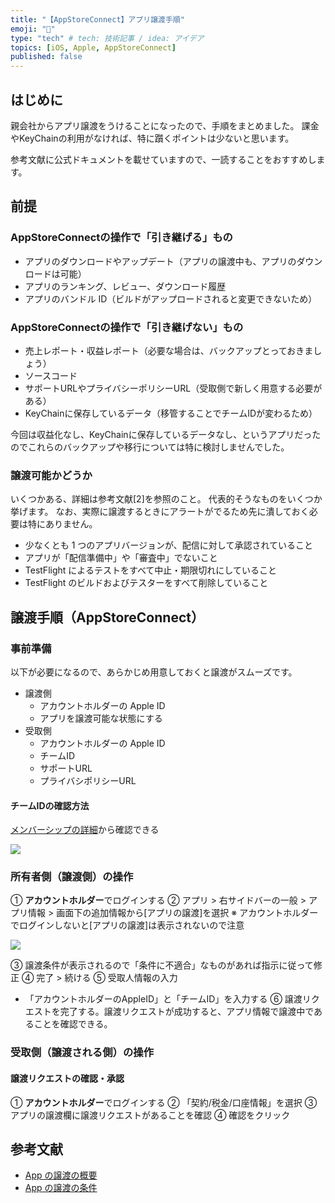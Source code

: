 ```yaml
---
title: "【AppStoreConnect】アプリ譲渡手順"
emoji: "🔰"
type: "tech" # tech: 技術記事 / idea: アイデア
topics: [iOS, Apple, AppStoreConnect]
published: false
---
```


## はじめに

親会社からアプリ譲渡をうけることになったので、手順をまとめました。
課金やKeyChainの利用がなければ、特に躓くポイントは少ないと思います。

参考文献に公式ドキュメントを載せていますので、一読することをおすすめします。

## 前提
### AppStoreConnectの操作で「引き継げる」もの

- アプリのダウンロードやアップデート（アプリの譲渡中も、アプリのダウンロードは可能）
- アプリのランキング、レビュー、ダウンロード履歴
- アプリのバンドル ID（ビルドがアップロードされると変更できないため）

### AppStoreConnectの操作で「引き継げない」もの

- 売上レポート・収益レポート（必要な場合は、バックアップとっておきましょう）
- ソースコード
- サポートURLやプライバシーポリシーURL（受取側で新しく用意する必要がある）
- KeyChainに保存しているデータ（移管することでチームIDが変わるため）

今回は収益化なし、KeyChainに保存しているデータなし、というアプリだったのでこれらのバックアップや移行については特に検討しませんでした。

### 譲渡可能かどうか

いくつかある、詳細は参考文献[2]を参照のこと。 代表的そうなものをいくつか挙げます。
なお、実際に譲渡するときにアラートがでるため先に潰しておく必要は特にありません。

- 少なくとも 1 つのアプリバージョンが、配信に対して承認されていること
- アプリが「配信準備中」や「審査中」でないこと
- TestFlight によるテストをすべて中止・期限切れにしていること
- TestFlight のビルドおよびテスターをすべて削除していること


## 譲渡手順（AppStoreConnect）
### 事前準備
以下が必要になるので、あらかじめ用意しておくと譲渡がスムーズです。

- 譲渡側
  - アカウントホルダーの Apple ID
  - アプリを譲渡可能な状態にする
- 受取側
  - アカウントホルダーの Apple ID
  - チームID
  - サポートURL
  - プライバシポリシーURL

#### チームIDの確認方法

[メンバーシップの詳細](https://developer.apple.com/account)から確認できる

![](https://storage.googleapis.com/zenn-user-upload/2f6cde108f98-20240702.png)
  
### 所有者側（譲渡側）の操作

① **アカウントホルダー**でログインする
② アプリ > 右サイドバーの一般 > アプリ情報 >  画面下の追加情報から[アプリの譲渡]を選択
※ アカウントホルダーでログインしないと[アプリの譲渡]は表示されないので注意

![](https://storage.googleapis.com/zenn-user-upload/8a8768b3d167-20240702.png)

③ 譲渡条件が表示されるので「条件に不適合」なものがあれば指示に従って修正
④ 完了 > 続ける
⑤ 受取人情報の入力 
- 「アカウントホルダーのAppleID」と「チームID」を入力する
⑥ 譲渡リクエストを完了する。譲渡リクエストが成功すると、アプリ情報で譲渡中であることを確認できる。

### 受取側（譲渡される側）の操作

#### 譲渡リクエストの確認・承認
① **アカウントホルダー**でログインする
② 「契約/税金/口座情報」を選択
③ アプリの譲渡欄に譲渡リクエストがあることを確認
④ 確認をクリック

## 参考文献

- [App の譲渡の概要](https://developer.apple.com/jp/help/app-store-connect/transfer-an-app/overview-of-app-transfer/)
- [App の譲渡の条件](https://developer.apple.com/jp/help/app-store-connect/transfer-an-app/app-transfer-criteria)
